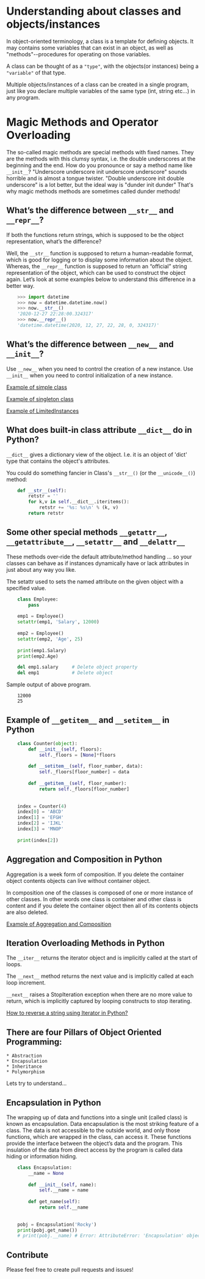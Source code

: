 # Understanding about classes and objects/instances

In object-oriented terminology, a class is a template for defining objects. It may contains some variables that can exist in an object, as well as "methods"--procedures for operating on those variables. 

A class can be thought of as a `"type"`, with the objects(or instances) being a `"variable"` of that type. 

Multiple objects/instances of a class can be created in a single program, just like you declare multiple variables of the same type (int, string etc...) in any program.


# Magic Methods and Operator Overloading

The so-called magic methods are special methods with fixed names. They are the methods with this clumsy syntax, i.e. the double underscores at the beginning and the end. 
How do you pronounce or say a method name like `__init__`? "Underscore underscore init underscore underscore" sounds horrible and is almost a tongue twister. "Double underscore init double underscore" is a lot better, but the ideal way is "dunder init dunder" That's why magic methods methods are sometimes called dunder methods!

## What’s the difference between `__str__` and `__repr__`?
If both the functions return strings, which is supposed to be the object representation, what’s the difference?

Well, the `__str__` function is supposed to return a human-readable format, which is good for logging or to display some information about the object. Whereas, the `__repr__` function is supposed to return an “official” string representation of the object, which can be used to construct the object again. Let’s look at some examples below to understand this difference in a better way.
```python
    >>> import datetime
    >>> now = datetime.datetime.now()
    >>> now.__str__()
    '2020-12-27 22:28:00.324317'
    >>> now.__repr__()
    'datetime.datetime(2020, 12, 27, 22, 28, 0, 324317)'
```

## What’s the difference between `__new__` and `__init__`?

Use `__new__` when you need to control the creation of a new instance. Use `__init__` when you need to control initialization of a new instance.

[Example of simple class](https://github.com/jprsurendra/core_python/blob/main/oops/new_and_init_in_class.py) 

[Example of singleton class](https://github.com/jprsurendra/core_python/blob/main/oops/singleton.py) 

[Example of LimitedInstances](https://github.com/jprsurendra/core_python/blob/main/oops/limited_instances.py) 
 

## What does built-in class attribute `__dict__` do in Python?

`__dict__` gives a dictionary view of the object. I.e. it is an object of 'dict' type that contains the object's attributes.

You could do something fancier in Class's `__str__()` (or the `__unicode__()`) method:
```python
    def __str__(self):
        retstr = ''
        for k,v in self.__dict__.iteritems():
            retstr += '%s: %s\n' % (k, v)
        return retstr
```

## Some other special methods `__getattr__`, `__getattribute__`, `__setattr__` and `__delattr__`

These methods over-ride the default attribute/method handling … so your classes can behave as if instances dynamically have or lack attributes in just about any way you like. 

The setattr used to sets the named attribute on the given object with a specified value.

```python
    class Employee:
        pass 
     
    emp1 = Employee()
    setattr(emp1, 'Salary', 12000)
     
    emp2 = Employee()
    setattr(emp2, 'Age', 25)
     
    print(emp1.Salary)
    print(emp2.Age)

    del emp1.salary     # Delete object property
    del emp1            # Delete object
```
Sample output of above program.
```
    12000
    25
```
## Example of `__getitem__` and `__setitem__` in Python
```python
    class Counter(object):
        def __init__(self, floors):
            self._floors = [None]*floors
     
        def __setitem__(self, floor_number, data):
            self._floors[floor_number] = data
     
        def __getitem__(self, floor_number):
            return self._floors[floor_number]
     
     
    index = Counter(4)
    index[0] = 'ABCD'
    index[1] = 'EFGH'
    index[2] = 'IJKL'
    index[3] = 'MNOP'
     
    print(index[2])
```

## Aggregation and Composition in Python

Aggregation is a week form of composition. If you delete the container object contents objects can live without container object.

In composition one of the classes is composed of one or more instance of other classes. In other words one class is container and other class is content and if you delete the container object then all of its contents objects are also deleted.

[Example of Aggregation and Composition](https://github.com/jprsurendra/core_python/blob/main/oops/aggregation_and_composition.py) 

 
## Iteration Overloading Methods in Python

The `__iter__` returns the iterator object and is implicitly called at the start of loops.

The `__next__` method returns the next value and is implicitly called at each loop increment.

`__next__` raises a StopIteration exception when there are no more value to return,
which is implicitly captured by looping constructs to stop iterating.

[How to reverse a string using Iterator in Python?](https://github.com/jprsurendra/core_python/blob/main/oops/iteration.py) 


## There are four Pillars of Object Oriented Programming:
    * Abstraction 
    * Encapsulation
    * Inheritance
    * Polymorphism 
Lets try to understand...
## Encapsulation in Python

The wrapping up of data and functions into a single unit (called class) is known as encapsulation. Data encapsulation is the most striking feature of a class. The data is not accessible to the outside world, and only those functions, which are wrapped in the class, can access it. These functions provide the interface between the object’s data and the program. This insulation of the data from direct access by the program is called data hiding or information hiding.
```python
    class Encapsulation:
        __name = None
     
        def __init__(self, name):
            self.__name = name
     
        def get_name(self):
            return self.__name
 
 
    pobj = Encapsulation('Rocky')
    print(pobj.get_name())
    # print(pobj.__name) # Error: AttributeError: 'Encapsulation' object has no attribute '__name'
```
## Contribute

Please feel free to create pull requests and issues!